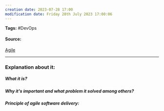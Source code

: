 ```yaml
---
creation date: 2023-07-28 17:00
modification date: Friday 28th July 2023 17:00:06
---
```


**Tags:** #DevOps 

#### Source:
[Agile](https://www.atlassian.com/agile)

--------------------------------------

### Explanation about it:

##### What it is?


##### Why it's important and what problem it solved among others?


##### Principle of agile software delivery:
